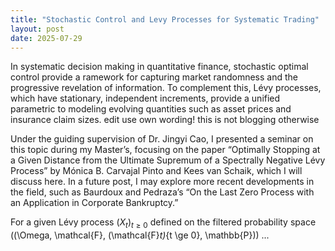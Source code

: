 ```yaml
---
title: "Stochastic Control and Levy Processes for Systematic Trading"
layout: post
date: 2025-07-29
---
```


In systematic decision making in quantitative finance, stochastic optimal control provide a ramework for capturing market randomness and the progressive revelation of information. To complement this, Lévy processes, which have stationary, independent increments, provide a unified parametric to modeling evolving quantities such as asset prices and insurance claim sizes. edit use own wording! this is not blogging otherwise

 Under the guiding supervision of Dr. Jingyi Cao, I presented a seminar on this topic during my Master’s, focusing on the paper “Optimally Stopping at a Given Distance from the Ultimate Supremum of a Spectrally Negative Lévy Process” by Mónica B. Carvajal Pinto and Kees van Schaik, which I will discuss here. In a future post, I may explore more recent developments in the field, such as Baurdoux and Pedraza’s “On the Last Zero Process with an Application in Corporate Bankruptcy.” 

For a given Lévy process $(X_t)_{t \ge 0}$ defined on the filtered probability space \((\Omega, \mathcal{F}, (\mathcal{F}_t)_{t \ge 0}, \mathbb{P})\) ...
